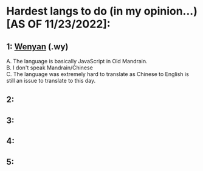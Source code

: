 # Hardest langs to do (in my opinion...) [AS OF 11/23/2022]:

## 1: [Wenyan](https://github.com/livxy/Bruhs-in-50-languages/blob/master/EsotericLangs/bruh.wy) (.wy)<br>
A. The language is basically JavaScript in Old Mandrain.<br>
B. I don't speak Mandrain/Chinese<br>
C. The language was extremely hard to translate as Chinese to English is still an issue to translate to this day.

## 2:

## 3:

## 4:

## 5:
